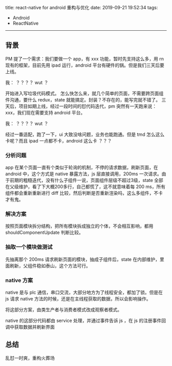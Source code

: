 title: react-native for android 重构与优化
date: 2019-09-21 19:52:34
tags:
- Android
- ReactNative
---

## 背景

PM 提了一个需求：我们要做一个 app，有 xxx 功能，暂时先支持这么多，用 rn 现有的框架，目前先用 ipad 运行，android 平台有硬件的锅。但是我们三天后要上线。

我： ？？？？ wut ？

开始进入写垃圾代码模式。 怎么快怎么来，就几个简单的页面，不需要跨页面组件沟通，要什么 redux，state 就能搞定。封装？不存在的，能写完就不错了。 三天后，项目如期上线，经过一段时间的怼代码迭代，pm 突然有一天跑来说： xxx，我们现在需要支持 android 平台。

我： ？？？？ wut ？

经过一番适配，跑了一下，ui 大致没啥问题，业务也能跑通。但是 tmd 怎么这么卡呢？而且 ipad 一点都不卡，android 这么卡 ？？？

### 分析问题

app 在某个页面一直有个类似于轮询的机制，不停的请求数据，刷新页面，在 android 中，这个方式是 native 暴露方法，js 层直接调用，200ms 一次请求。由于前期的粗糙迭代，没有什么子组件一说，页面组件层级不超过3级，state 全部在父级维护，看了下大概200多行，自己都慌了，这不就意味着每 200 ms，所有组件都会重新重新进行 diff 比较，然后判断是否重新渲染吗，这么多组件，不卡才有鬼。

### 解决方案

按照页面模块拆分结构，把所有模块拆成独立的个体，不会相互影响，都用 shouldComponentUpdate 判断比较。

### 抽取一个模块做测试

先抽离那个 200ms 请求刷新页面的模块，抽成子组件后，state 在内部维护，里面刷新，父组件稳如泰山，这个方法可行。

### native 方案

native 是与 plc 通信，串口交流，大部分地方为了线程安全，都加了锁。但是在 js 请求 native 方法的时候，还是在主线程获取的数据，所以会影响操作。

将这部分方案，由类生产者与消费者模式改成观察者模式。

native 的这部分代码都由 service 处理，并通过事件告诉 js ，在 js 的注册事件回调中获取数据并刷新界面


## 总结

乱怼一时爽，重构火葬场

